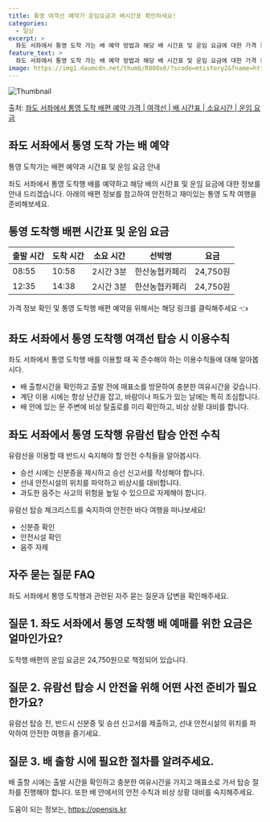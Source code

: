 ```yaml
---
title: 통영 여객선 예약가 운임요금과 배시간표 확인하세요!
categories:
  - 일상
excerpt: >
  좌도 서좌에서 통영 도착 가는 배 예약 방법과 해당 배 시간표 및 운임 요금에 대한 가격 정보를 안내 드리겠습니다. 안전하고 재밋는 통영 도착행 여행을 위해 아래 정보 참고하시기 바랍니다. 통영 도착행 배편 예약하기 👈 클릭좌도 서좌에서 통영 도착행 배 시간표출발 시간도착 시간소요 시간선박명요금08:5510:582시간 3분한산농협카페리24,750원12:3514:382시간 3분한산농협카페리24,750원통영 도착행 배편 예약하기 👈 클릭좌도 서좌에서 통영 도착행 여객선 탑승 시 이용수칙좌도 서좌에서 통영 도착행 배를 이용할 때 꼭 준수해아할 이용수칙들에 대해 알아봅시다. 중요한 내용: 1) 배 출항시간을 확인하고 출발 전에 매표소를 방문하여 충분한 여유시간을 갖습니다. 2) 계단 이용 시에는 항상 난간을 잡..
feature_text: >
  좌도 서좌에서 통영 도착 가는 배 예약 방법과 해당 배 시간표 및 운임 요금에 대한 가격 정보를 안내 드리겠습니다. 안전하고 재밋는 통영 도착행 여행을 위해 아래 정보 참고하시기 바랍니다. 통영 도착행 배편 예약하기 👈 클릭좌도 서좌에서 통영 도착행 배 시간표출발 시간도착 시간소요 시간선박명요금08:5510:582시간 3분한산농협카페리24,750원12:3514:382시간 3분한산농협카페리24,750원통영 도착행 배편 예약하기 👈 클릭좌도 서좌에서 통영 도착행 여객선 탑승 시 이용수칙좌도 서좌에서 통영 도착행 배를 이용할 때 꼭 준수해아할 이용수칙들에 대해 알아봅시다. 중요한 내용: 1) 배 출항시간을 확인하고 출발 전에 매표소를 방문하여 충분한 여유시간을 갖습니다. 2) 계단 이용 시에는 항상 난간을 잡..
image: https://img1.daumcdn.net/thumb/R800x0/?scode=mtistory2&fname=https%3A%2F%2Fblog.kakaocdn.net%2Fdn%2FJDsIE%2FbtsHBYTV8WG%2Fgr08B9FkhoExkaAkyPxmn1%2Fimg.webp
---
```


![Thumbnail](https://img1.daumcdn.net/thumb/R800x0/?scode=mtistory2&fname=https%3A%2F%2Fblog.kakaocdn.net%2Fdn%2FJDsIE%2FbtsHBYTV8WG%2Fgr08B9FkhoExkaAkyPxmn1%2Fimg.webp)

<p>출처: <a href="https://opensis.kr/entry/%EC%A2%8C%EB%8F%84-%EC%84%9C%EC%A2%8C%EC%97%90%EC%84%9C-%ED%86%B5%EC%98%81-%EB%8F%84%EC%B0%A9-%EB%B0%B0%ED%8E%B8-%EC%98%88%EC%95%BD-%EA%B0%80%EA%B2%A9-%EC%97%AC%EA%B0%9D%EC%84%A0-%EB%B0%B0-%EC%8B%9C%EA%B0%84%ED%91%9C-%EC%86%8C%EC%9A%94%EC%8B%9C%EA%B0%84-%EC%9A%B4%EC%9E%84-%EC%9A%94%EA%B8%88" rel="dofollow">좌도 서좌에서 통영 도착 배편 예약 가격 | 여객선 | 배 시간표 | 소요시간 | 운임 요금</a> </p>

## 좌도 서좌에서 통영 도착 가는 배 예약

통영 도착가는 배편 예약과 시간표 및 운임 요금 안내

좌도 서좌에서 통영 도착행 배를 예약하고 해당 배의 시간표 및 운임 요금에 대한 정보를 안내 드리겠습니다. 아래의 배편 정보를 참고하여
안전하고 재미있는 통영 도착 여행을 준비해보세요.

## 통영 도착행 배편 시간표 및 운임 요금

**출발 시간** | **도착 시간** | **소요 시간** | **선박명** | **요금**  
---|---|---|---|---  
08:55 | 10:58 | 2시간 3분 | 한산농협카페리 | 24,750원  
12:35 | 14:38 | 2시간 3분 | 한산농협카페리 | 24,750원  
  
가격 정보 확인 및 통영 도착행 배편 예약을 위해서는 해당 링크를 클릭해주세요 👈

## 좌도 서좌에서 통영 도착행 여객선 탑승 시 이용수칙

좌도 서좌에서 통영 도착행 배를 이용할 때 꼭 준수해야 하는 이용수칙들에 대해 알아봅시다.

  * 배 출항시간을 확인하고 출발 전에 매표소를 방문하여 충분한 여유시간을 갖습니다.
  * 계단 이용 시에는 항상 난간을 잡고, 바람이나 파도가 있는 날에는 특히 조심합니다.
  * 배 안에 있는 문 주변에 비상 탈출로를 미리 확인하고, 비상 상황 대비를 합니다.

## 좌도 서좌에서 통영 도착행 유람선 탑승 안전 수칙

유람선을 이용할 때 반드시 숙지해야 할 안전 수칙들을 알아봅시다.

  * 승선 시에는 신분증을 제시하고 승선 신고서를 작성해야 합니다.
  * 선내 안전시설의 위치를 파악하고 비상시를 대비합니다.
  * 과도한 음주는 사고의 위험을 높일 수 있으므로 자제해야 합니다.

유람선 탑승 체크리스트를 숙지하여 안전한 바다 여행을 떠나보세요!

  * 신분증 확인
  * 안전시설 확인
  * 음주 자제

## 자주 묻는 질문 FAQ

좌도 서좌에서 통영 도착행과 관련된 자주 묻는 질문과 답변을 확인해주세요.

## 질문 1. 좌도 서좌에서 통영 도착행 배 예매를 위한 요금은 얼마인가요?

도착행 배편의 운임 요금은 24,750원으로 책정되어 있습니다.

## 질문 2. 유람선 탑승 시 안전을 위해 어떤 사전 준비가 필요한가요?

유람선 탑승 전, 반드시 신분증 및 승선 신고서를 제출하고, 선내 안전시설의 위치를 파악하여 안전한 여행을 즐기세요.

## 질문 3. 배 출항 시에 필요한 절차를 알려주세요.

배 출항 시에는 출발 시간을 확인하고 충분한 여유시간을 가지고 매표소로 가서 탑승 절차를 진행해야 합니다. 또한 배 안에서의 안전 수칙과
비상 상황 대비를 숙지해주세요.



 

도움이 되는 정보는, <a href="https://opensis.kr" rel="dofollow">https://opensis.kr</a>


